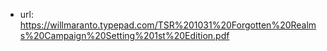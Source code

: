 
- url: https://willmaranto.typepad.com/TSR%201031%20Forgotten%20Realms%20Campaign%20Setting%201st%20Edition.pdf